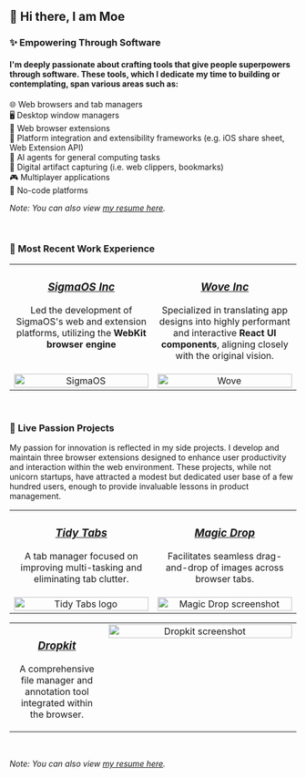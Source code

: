 ## 👋 Hi there, I am Moe
### ✨ Empowering Through Software
#### I'm deeply passionate about crafting tools that give people superpowers through software. These tools, which I dedicate my time to building or contemplating, span various areas such as:
🌐 Web browsers and tab managers <br/>
🖥️ Desktop window managers <br/>
🧩 Web browser extensions <br/>
🔗 Platform integration and extensibility frameworks (e.g. iOS share sheet, Web Extension API) <br/>
🤖 AI agents for general computing tasks <br/>
📌 Digital artifact capturing (i.e. web clippers, bookmarks) <br/>
🎮 Multiplayer applications <br/>
🚀 No-code platforms <br/>

_Note: You can also view [my resume here](https://drive.google.com/file/d/1WSbhIR_SgNT99oh9NCXvE-hMFehp4C4U/view?usp=sharing)._

<br/>

### 💼 Most Recent Work Experience
<table>
  <tr align="center">
    <td valign="top" width="50%">
      <h3><a href="https://www.sigmaos.com"><i>SigmaOS Inc</i></a></h3>
      <p>Led the development of SigmaOS's web and extension platforms, utilizing the <strong>WebKit browser engine</strong.</p>
    </td>
    <td valign="top" width="50%">
      <h3><a href="https://www.wove.com"><i>Wove Inc</i></a></h3>
      <p>Specialized in translating app designs into highly performant and interactive <strong>React UI components</strong>, aligning closely with the original vision.</p>
    </td>
  </tr>
  <tr align="center">
    <td valign="top" width="50%">
      <a href="https://www.sigmaos.com">
        <img src="https://github.com/MoeBazziGIT/MoeBazziGIT/assets/39361312/0ca8f16a-ccb4-452a-8abc-f934ca6e3121" alt="SigmaOS" width="100%">
      </a>
    </td>
    <td valign="top" width="50%">
      <a href="https://www.wove.com">
        <img src="https://github.com/MoeBazziGIT/MoeBazziGIT/assets/39361312/abb43ae1-2bee-4df8-ba00-b4b7a6d0432b" alt="Wove" width="100%" />
      </a>
    </td>
  </tr>
</table>

<br />

### 🚀 Live Passion Projects
My passion for innovation is reflected in my side projects. I develop and maintain three browser extensions designed to enhance user productivity and interaction within the web environment. These projects, while not unicorn startups, have attracted a modest but dedicated user base of a few hundred users, enough to provide invaluable lessons in product management.

<table>
  <tr align="center">
    <td valign="top" width="50%">
      <h3><a href="https://chrome.google.com/webstore/detail/tidy-tab-groups/fohgbkobjdckaapjimleemkolchkmebf"><i>Tidy Tabs</i></a></h3>
      <p>A tab manager focused on improving multi-tasking and eliminating tab clutter.</p>
    </td>
    <td valign="top" width="50%">
      <h3><a href="https://chrome.google.com/webstore/detail/magic-drop/ogbbepddobacadohbfbpmhjomfjmbken"><i>Magic Drop</i></a></h3>
      <p>Facilitates seamless drag-and-drop of images across browser tabs.</p>
    </td>
  </tr>
  <tr align="center">
    <td valign="top" width="50%">
      <a href="https://chrome.google.com/webstore/detail/tidy-tab-groups/fohgbkobjdckaapjimleemkolchkmebf">
        <img src="https://github.com/MoeBazziGIT/MoeBazziGIT/assets/39361312/63a16b60-4d4e-4d57-91c0-6331b8c6bb0f" alt="Tidy Tabs logo" width="100%">
      </a>
    </td>
    <td valign="top" width="50%">
      <a href="https://chrome.google.com/webstore/detail/magic-drop/ogbbepddobacadohbfbpmhjomfjmbken">
        <img src="https://github.com/MoeBazziGIT/MoeBazziGIT/assets/39361312/9f6dee48-da5e-4522-87da-0de20c0f8718" alt="Magic Drop screenshot" width="100%"/>
      </a>
    </td>
  </tr>
</table>
<table>
  <tr align="center">
    <td valign="top" width="33%">
      <h3><a href="https://chromewebstore.google.com/detail/dropkit/kadepengabfaclbkcjpdkmifloalhddc"><i>Dropkit</i></a></h3>
      <p>A comprehensive file manager and annotation tool integrated within the browser.</p>
    </td>
    <td valign="top" width="67%">
      <a href="https://chromewebstore.google.com/detail/dropkit/kadepengabfaclbkcjpdkmifloalhddc">
        <img src="https://github.com/MoeBazziGIT/MoeBazziGIT/assets/39361312/cbfe7eab-44a3-43f9-a11a-ecf3064aa08a" alt="Dropkit screenshot" width="100%">
      <a/>
    </td>
  </tr>
</table>

<br />

_Note: You can also view [my resume here](https://drive.google.com/file/d/1WSbhIR_SgNT99oh9NCXvE-hMFehp4C4U/view?usp=sharing)._

